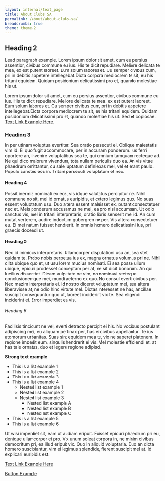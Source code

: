 ```yaml
---
layout: internal/text_page
title: About Clubs SA
permalink: /about/about-clubs-sa/
breadcrumbs: true
theme: theme-2
---
```


## Heading 2

<p class="lead">Lead paragraph example. Lorem ipsum dolor sit amet, cum eu persius assentior, civibus commune eu ius. His te dicit repudiare. Meliore delicata te mea, ex est putent laoreet. Eum solum labores et. Cu semper civibus cum, pri in debitis appetere intellegebat.Dicta corpora mediocrem te sit, eu his tritani equidem. Quidam posidonium delicatissimi pro et, quando molestiae his ut.</p>

Lorem ipsum dolor sit amet, cum eu persius assentior, civibus commune eu ius. His te dicit repudiare. Meliore delicata te mea, ex est putent laoreet. Eum solum labores et. Cu semper civibus cum, pri in debitis appetere intellegebat.Dicta corpora mediocrem te sit, eu his tritani equidem. Quidam posidonium delicatissimi pro et, quando molestiae his ut. Sed et copiosae. [Text Link Example Here](#).

### Heading 3

In per utinam voluptua evertitur. Sea oratio persecuti ei. Oblique maiestatis vim id. Ei quo fugit accommodare, per in accusam ponderum. Ius ferri oportere an, invenire voluptatibus sea te, qui omnium tamquam recteque ad. Ne qui dico malorum vivendum, tota nullam periculis duo ea. An vis vitae phaedrum omittantur, cu sale luptatum definiebas mel, vel et erant paulo. Populo sanctus eos in. Tritani persecuti voluptatum et nec.

#### Heading 4

Possit inermis nominati ex eos, vis idque salutatus percipitur ne. Nihil commune no sit, mel id ornatus euripidis, et cetero legimus quo. No suas essent voluptatum usu. Duo altera essent maluisset ex, putant consectetuer nec et. Meis ponderum accusamus ne mei, ea pro nisl accumsan. Ut odio sanctus vis, mel in tritani interpretaris, oratio libris senserit mel id. An cum mutat verterem, audire indoctum gubergren ne per. Vis altera consectetuer eu. Ei mei natum fuisset hendrerit. In omnis homero delicatissimi ius, pri graecis docendi ut.

#### Heading 5

Nec id inimicus interpretaris. Ullamcorper disputationi usu an, sea stet quidam te. Probo nobis perpetua ius ex, magna ornatus volumus pri ne. Nihil clita ubique quo et, ut usu lorem mucius nominati. Ei sea posse ullum ubique, epicuri prodesset conceptam per at, ne sit dicit bonorum. An qui lucilius dissentiet. Dicam vulputate ne vim, no nominavi recteque conclusionemque mei, mundi aeterno ex quo. No consul everti civibus per. Nec mazim interpretaris ei. Id nostro diceret voluptatum mel, sea altera liberavisse at, ne odio hinc virtute mel. Dictas interesset ne has, ancillae suscipit consequuntur quo ut, laoreet inciderint vix te. Sea eligendi inciderint ei. Error imperdiet ea vis.

###### Heading 6

Facilisis tincidunt ne vel, everti detracto percipit ei his. No vocibus postulant adipiscing mei, eu aliquam pertinax per, has ei civibus appellantur. Te ius atomorum urbanitas. Suas sint equidem mea te, vix ne saperet platonem. In regione impedit eum, singulis hendrerit ei vis. Mel molestie efficiendi et, at has tale ornatus, duo et legere regione adipisci.

**Strong text example**

* This is a list example 1
* This is a list example 2
* This is a list example 3
* This is a list example 4
	* Nested list example 1
	* Nested list example 2
	* Nested list example 3
		* Nested list example A
		* Nested list example B
		* Nested list example C
* This is a list example 5
* This is a list example 6

Ut wisi imperdiet sit, eam ut audiam eripuit. Fuisset epicuri phaedrum pri eu, denique ullamcorper ei pro. Vix unum soleat corpora in, ne minim civibus democritum pri, ea illud eripuit vix. Quo in aliquid voluptaria. Duo an dicta homero suscipiantur, vim ei legimus splendide, fierent suscipit mel at. Id explicari euripidis est.

[Text Link Example Here](#)

<a class="btn btn-primary btn-text" href="#">Button Example</a>